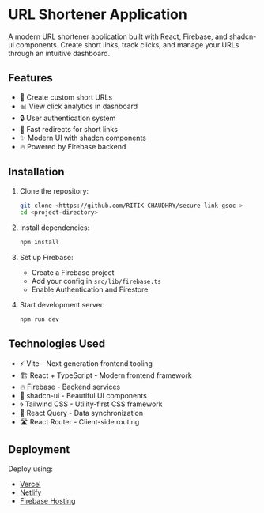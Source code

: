 
# URL Shortener Application

A modern URL shortener application built with React, Firebase, and shadcn-ui components. Create short links, track clicks, and manage your URLs through an intuitive dashboard.

## Features

- 🔗 Create custom short URLs
- 📊 View click analytics in dashboard
- 🔒 User authentication system
- 🚀 Fast redirects for short links
- ✨ Modern UI with shadcn components
- 🔥 Powered by Firebase backend

## Installation

1. Clone the repository:
   ```sh
   git clone <https://github.com/RITIK-CHAUDHRY/secure-link-gsoc->
   cd <project-directory>
   ```

2. Install dependencies:
   ```sh
   npm install
   ```

3. Set up Firebase:
   - Create a Firebase project
   - Add your config in `src/lib/firebase.ts`
   - Enable Authentication and Firestore

4. Start development server:
   ```sh
   npm run dev
   ```

## Technologies Used

- ⚡ Vite - Next generation frontend tooling
- 🏗️ React + TypeScript - Modern frontend framework
- 🔥 Firebase - Backend services
- 🎨 shadcn-ui - Beautiful UI components
- 🌀 Tailwind CSS - Utility-first CSS framework
- 🔄 React Query - Data synchronization
- 🛣️ React Router - Client-side routing

## Deployment

Deploy using:
- [Vercel](https://vercel.com)
- [Netlify](https://netlify.com)
- [Firebase Hosting](https://firebase.google.com/docs/hosting)

